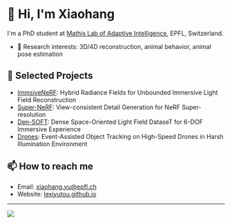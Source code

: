 
# 👋 Hi, I'm Xiaohang 

I'm a PhD student at [Mathis Lab of Adaptive Intelligence](https://www.mackenziemathislab.org/), EPFL, Switzerland.

- 🔬 Research interests: 3D/4D reconstruction, animal behavior, animal pose estimation

## 📌 Selected Projects

- [ImmsiveNeRF](https://ieeexplore.ieee.org/document/10648850): Hybrid Radiance Fields for Unbounded Immersive Light Field Reconstruction
- [Super-NeRF](https://ieeexplore.ieee.org/document/10742507): View-consistent Detail Generation for NeRF Super-resolution
- [Den-SOFT](https://arxiv.org/abs/2403.09973): Dense Space-Oriented Light Field DataseT for 6-DOF Immersive Experience
- [Drones](https://www.mdpi.com/2504-446X/8/1/22): Event-Assisted Object Tracking on High-Speed Drones in Harsh Illumination Environment

## 📫 How to reach me

- Email: xiaohang.yu@epfl.ch
- Website: [lexiyutou.github.io](https://lexiyutou.github.io)

---

![](https://komarev.com/ghpvc/?username=lexiyutou&label=Profile%20views&color=0e75b6&style=flat)

